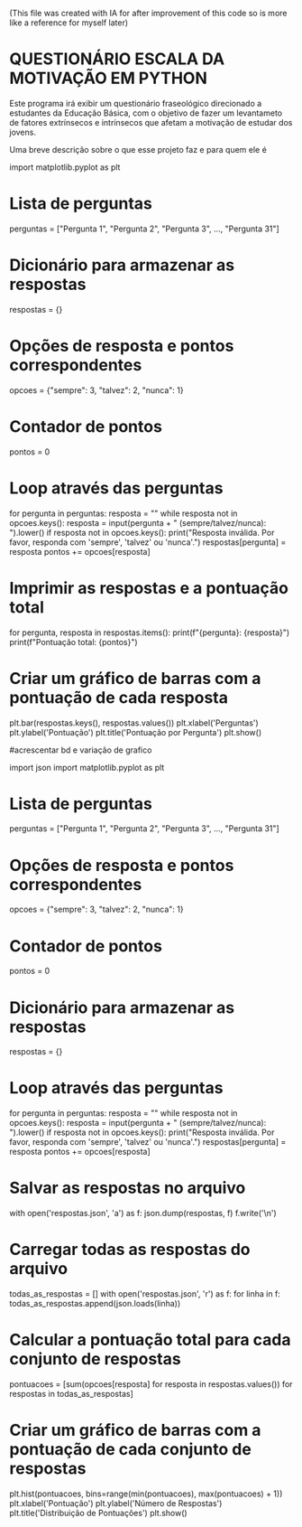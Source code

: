 (This file was created with IA for after improvement of this code so is more like a reference for myself later) 
# QUESTIONÁRIO ESCALA DA MOTIVAÇÃO EM PYTHON

Este programa irá exibir um questionário fraseológico direcionado a estudantes da Educação Básica, com o objetivo de fazer um levantameto de fatores extrínsecos e intrínsecos que afetam a motivação de estudar dos jovens.

Uma breve descrição sobre o que esse projeto faz e para quem ele é

import matplotlib.pyplot as plt

# Lista de perguntas
perguntas = ["Pergunta 1", "Pergunta 2", "Pergunta 3", ..., "Pergunta 31"]

# Dicionário para armazenar as respostas
respostas = {}

# Opções de resposta e pontos correspondentes
opcoes = {"sempre": 3, "talvez": 2, "nunca": 1}

# Contador de pontos
pontos = 0

# Loop através das perguntas
for pergunta in perguntas:
    resposta = ""
    while resposta not in opcoes.keys():
        resposta = input(pergunta + " (sempre/talvez/nunca): ").lower()
        if resposta not in opcoes.keys():
            print("Resposta inválida. Por favor, responda com 'sempre', 'talvez' ou 'nunca'.")
    respostas[pergunta] = resposta
    pontos += opcoes[resposta]

# Imprimir as respostas e a pontuação total
for pergunta, resposta in respostas.items():
    print(f"{pergunta}: {resposta}")
print(f"Pontuação total: {pontos}")

# Criar um gráfico de barras com a pontuação de cada resposta
plt.bar(respostas.keys(), respostas.values())
plt.xlabel('Perguntas')
plt.ylabel('Pontuação')
plt.title('Pontuação por Pergunta')
plt.show()

#acrescentar bd e variação de grafico

import json
import matplotlib.pyplot as plt

# Lista de perguntas
perguntas = ["Pergunta 1", "Pergunta 2", "Pergunta 3", ..., "Pergunta 31"]

# Opções de resposta e pontos correspondentes
opcoes = {"sempre": 3, "talvez": 2, "nunca": 1}

# Contador de pontos
pontos = 0

# Dicionário para armazenar as respostas
respostas = {}

# Loop através das perguntas
for pergunta in perguntas:
    resposta = ""
    while resposta not in opcoes.keys():
        resposta = input(pergunta + " (sempre/talvez/nunca): ").lower()
        if resposta not in opcoes.keys():
            print("Resposta inválida. Por favor, responda com 'sempre', 'talvez' ou 'nunca'.")
    respostas[pergunta] = resposta
    pontos += opcoes[resposta]

# Salvar as respostas no arquivo
with open('respostas.json', 'a') as f:
    json.dump(respostas, f)
    f.write('\n')

# Carregar todas as respostas do arquivo
todas_as_respostas = []
with open('respostas.json', 'r') as f:
    for linha in f:
        todas_as_respostas.append(json.loads(linha))

# Calcular a pontuação total para cada conjunto de respostas
pontuacoes = [sum(opcoes[resposta] for resposta in respostas.values()) for respostas in todas_as_respostas]

# Criar um gráfico de barras com a pontuação de cada conjunto de respostas
plt.hist(pontuacoes, bins=range(min(pontuacoes), max(pontuacoes) + 1))
plt.xlabel('Pontuação')
plt.ylabel('Número de Respostas')
plt.title('Distribuição de Pontuações')
plt.show()


